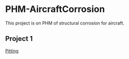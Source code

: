 # PHM-AircraftCorrosion
This project is on PHM of structural corrosion for aircraft.

## Project 1
[Pitting](https://en.wikipedia.org/wiki/Pitting_corrosion)
